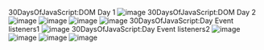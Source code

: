 30DaysOfJavaScript:DOM Day 1
![image](https://github.com/FariaAfrose/30-Days-Of-JS-Practice/assets/154304357/0623641c-fe47-4eaf-a082-28c9f3f3c8d3)
30DaysOfJavaScript:DOM Day 2
![image](https://github.com/FariaAfrose/30-Days-Of-JS-Practice/assets/154304357/2058496d-72db-48d2-bfd2-e0f12f012851)
![image](https://github.com/FariaAfrose/30-Days-Of-JS-Practice/assets/154304357/1e64ab17-1892-40d5-b5ec-a746f3e2737a)
![image](https://github.com/FariaAfrose/30-Days-Of-JS-Practice/assets/154304357/de3d8388-725e-4b87-9eb4-739759b0aee9)
![image](https://github.com/FariaAfrose/30-Days-Of-JS-Practice/assets/154304357/79fb286b-745f-4046-a0dc-9109ae851b04)
30DaysOfJavaScript:Day Event listeners1
![image](https://github.com/FariaAfrose/30-Days-Of-JS-Practice/assets/154304357/31f5c642-d204-40b8-83f4-980047fa730c)
30DaysOfJavaScript:Day Event listeners2
![image](https://github.com/FariaAfrose/30-Days-Of-JS-Practice/assets/154304357/cec25cd2-891a-4735-9592-0e01250ed5ae)
![image](https://github.com/FariaAfrose/30-Days-Of-JS-Practice/assets/154304357/a7885370-995e-49ca-8ed1-319696449cb5)
![image](https://github.com/FariaAfrose/30-Days-Of-JS-Practice/assets/154304357/af1af226-a625-435f-b6a7-7645e803d46b)
![image](https://github.com/FariaAfrose/30-Days-Of-JS-Practice/assets/154304357/904867c9-09fe-4094-9e5d-be20b265acdd)



